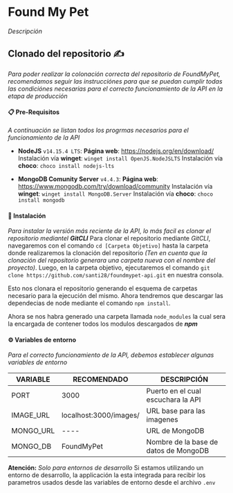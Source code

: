 # Found My Pet
*Descripción*
##  Clonado del repositorio ✍️
*Para poder realizar la colonación correcta del repositorio de FoundMyPet, recomendamos seguir las instrucciónes para que se puedan cumplir todas las condiciónes necesarias para el correcto funcionamiento de la API en la etapa de producción*
#### 📋 Pre-Requisitos
*A continuación se listan todos los progrmas necesarios para el funcionamiento de la API*
- **NodeJS** `v14.15.4 LTS`:
**Página web**: https://nodejs.org/en/download/
Instalación vía **winget**: `winget install OpenJS.NodeJSLTS`
Instalación vía **choco**:  `choco install nodejs-lts`

- **MongoDB Comunity Server** `v4.4.3`:
**Página web**: https://www.mongodb.com/try/download/community
Instalación vía **winget**: `winget install MongoDB.Server`
Instalación vía **choco**:  `choco install mongodb`

#### 🔧 Instalación
*Para instalar la versión más reciente de la API, lo más facil es clonar el repositorio mediantel **GitCLI***
Para clonar el repositorio mediante *GitCLI*, navegaremos con el comando `cd [Carpeta Objetivo]` hasta la carpeta donde realizaremos la clonación del repositorio *(Ten en cuenta que la clonación del repositorio generara una carpeta nueva con el nombre del proyecto)*. Luego, en la carpeta objetivo, ejecutaremos el comando `git clone https://github.com/santi28/foundmypet-api.git` en nuestra consola.

Esto nos clonara el repositorio generando el esquema de carpetas necesario para la ejecución del mismo. Ahora tendremos que descargar las dependecias de node mediante el comando `npm install`.

Ahora se nos habra generado una carpeta llamada `node_modules` la cual sera la encargada de contener todos los modulos descargados de ***npm***

#### ⚙️ Variables de entorno
*Para el correcto funcionamiento de la API, debemos establecer algunas variables de entorno*

|  VARIABLE    |  RECOMENDADO             |  DESCRIPCIÓN                            |
| ------------ | ------------------------ | --------------------------------------- |
|  PORT        |  3000                    |  Puerto en el cual escuchara la API     |
|  IMAGE_URL   |  localhost:3000/images/  |  URL base para las imagenes             |
|  MONGO_URL   |  ----                    |  URL de MongoDB                         |
|  MONGO_DB    |  FoundMyPet              |  Nombre de la base de datos de MongoDB  |


**Atención:** *Solo para entornos de desarrollo*
Si estamos utilizando un entorno de desarrollo, la applicación la esta integrada para recibir los parametros usados desde las variables de entorno desde el archivo `.env`